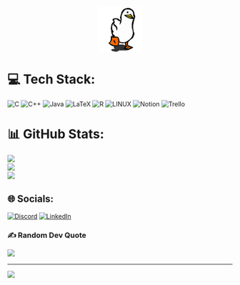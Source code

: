 <p align="center">
 <a href="https://github.com/kodpe">
  <img width="100" src="https://github.com/Vincent-Barbier-code/Vincent-Barbier-code/blob/main/goose.gif" />
 </a>
</p>

# 💻 Tech Stack:
![C](https://img.shields.io/badge/c-%2300599C.svg?style=for-the-badge&logo=c&logoColor=white) ![C++](https://img.shields.io/badge/c++-%2300599C.svg?style=for-the-badge&logo=c%2B%2B&logoColor=white) ![Java](https://img.shields.io/badge/java-%23ED8B00.svg?style=for-the-badge&logo=java&logoColor=white) ![LaTeX](https://img.shields.io/badge/latex-%23008080.svg?style=for-the-badge&logo=latex&logoColor=white) ![R](https://img.shields.io/badge/r-%23276DC3.svg?style=for-the-badge&logo=r&logoColor=white) ![LINUX](https://img.shields.io/badge/Linux-FCC624?style=for-the-badge&logo=linux&logoColor=black) ![Notion](https://img.shields.io/badge/Notion-%23000000.svg?style=for-the-badge&logo=notion&logoColor=white) ![Trello](https://img.shields.io/badge/Trello-%23026AA7.svg?style=for-the-badge&logo=Trello&logoColor=white)
# 📊 GitHub Stats:
![](https://github-readme-stats.vercel.app/api?username=Vincent-Barbier-code&theme=dark&hide_border=false&include_all_commits=false&count_private=true)<br/>
![](https://github-readme-streak-stats.herokuapp.com/?user=Vincent-Barbier-code&theme=dark&hide_border=false)<br/>
![](https://github-readme-stats.vercel.app/api/top-langs/?username=Vincent-Barbier-code&theme=dark&hide_border=false&include_all_commits=false&count_private=true&layout=compact)

## 🌐 Socials:
[![Discord](https://img.shields.io/badge/Discord-%237289DA.svg?logo=discord&logoColor=white)](https://discord.gg/StaroFox#7445) [![LinkedIn](https://img.shields.io/badge/LinkedIn-%230077B5.svg?logo=linkedin&logoColor=white)](https://linkedin.com/in/vincent-barbier-code) 

### ✍️ Random Dev Quote
![](https://quotes-github-readme.vercel.app/api?type=horizontal&theme=merko)

---
[![](https://visitcount.itsvg.in/api?id=Vincent-Barbier-code&icon=5&color=0)](https://visitcount.itsvg.in)

<!-- Proudly created with GPRM ( https://gprm.itsvg.in ) -->



